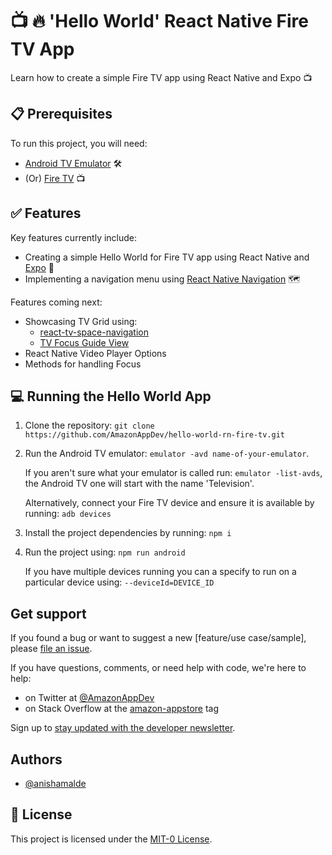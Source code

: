 # 📺 🔥 'Hello World' React Native Fire TV App

Learn how to create a simple Fire TV app using React Native and Expo 📺

## 📋 Prerequisites

To run this project, you will need:

- [Android TV Emulator](https://developer.android.com/studio) 🛠️
- (Or) [Fire TV](https://developer.amazon.com/apps-and-games/fire-tv) 📺

## ✅ Features

Key features currently include:

- Creating a simple Hello World for Fire TV app using React Native and [Expo](https://docs.expo.dev/guides/building-for-tv/) 👋
- Implementing a navigation menu using [React Native Navigation](https://reactnavigation.org/) 🗺️

Features coming next:

- Showcasing TV Grid using:
  - [react-tv-space-navigation](https://github.com/bamlab/react-tv-space-navigation)
  - [TV Focus Guide View](https://github.com/react-native-tvos/react-native-tvos/tree/tvos-v0.74.0/packages/rn-tester/js/examples/TVFocusGuide)
- React Native Video Player Options
- Methods for handling Focus

## 💻 Running the Hello World App

1. Clone the repository: `git clone https://github.com/AmazonAppDev/hello-world-rn-fire-tv.git`

2. Run the Android TV emulator: `emulator -avd name-of-your-emulator`.

   If you aren't sure what your emulator is called run: `emulator -list-avds`, the Android TV one will start with the name 'Television'.

   Alternatively, connect your Fire TV device and ensure it is available by running: `adb devices`

3. Install the project dependencies by running: `npm i`

4. Run the project using: `npm run android`

   If you have multiple devices running you can a specify to run on a particular device using: `--deviceId=DEVICE_ID`

## Get support

If you found a bug or want to suggest a new [feature/use case/sample], please [file an issue](../../issues).

If you have questions, comments, or need help with code, we're here to help:

- on Twitter at [@AmazonAppDev](https://twitter.com/AmazonAppDev)
- on Stack Overflow at the [amazon-appstore](https://stackoverflow.com/questions/tagged/amazon-appstore) tag

Sign up to [stay updated with the developer newsletter](https://m.amazonappservices.com/subscribe-newsletter).

## Authors

- [@anishamalde](https://github.com/anishamalde)

## 📄 License

This project is licensed under the [MIT-0 License](LICENSE).
